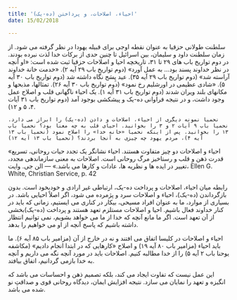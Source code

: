 ```yaml
---
title: 'احیاء، اصلاحات، و پرداختن (ده-یک)'
date: 15/02/2018

---
```


سلطنت طولانی حزقیا به عنوان نقطه اوجی برای قبیله یهودا در نظر گرفته می شود. از زمان سلطنت داود و سلیمان، بین اسرائیل تا چنین حدی از برکات خدا لذت نبرده بودند. در دوم تواریخ باب های ۲۹ تا ۳۱، تاریخچه احیا و اصلاحات حزقیا ثبت شده است: «او آنچه در نظر خداوند پسند بود... به عمل آورد» (دوم تواریخ باب ۲۹ آیه ۲). «خدمت خانة خداوند آراسته شد» (دوم تواریخ باب ۲۹ آیه ۳۵). عید پِسَح نگاه داشته شد (دوم تواریخ باب ۳۰ آیه ۵). «شادی عظیمی در اورشلیم رخ نمود» (دوم تواریخ باب ۳۰ آیه ۲۶). تمثالها، مذبحها و مکانهای بلند ویران شدند (دوم تواریخ باب ۳۱ آیه ۱). یک احیاء ناگهانی قلب و اصلاح عمل وجود داشت، و در نتیجه فراوانی ده-یک و پیشکشی بوجود آمد (دوم تواریخ باب ۳۱ آیات ۴، ۵ و ۱۲).

`نحمیا نمونه دیگری از احیاء، اصلاحات و دادن (ده-یک) را ابراز می دارد. نحمیا باب ۹ آیات ۲ و ۳ را بخوانید. احیای قلب به چه معنا بود؟ نحمیا باب ۱۳ را بخوانید. پس از اینکه نحمیا «خانه خدا» را اصلاح نمود (نحمیا باب ۱۳ آیه ۴)، مردم یهود چه چیزی به آنجا بردند؟ (نحمیا باب ۱۳ آیه ۱۲)`

«احیاء و اصلاحات دو چیز متفاوت هستند. احیاء نشانگر یک تجدد حیات روحانی، تسریع قدرت ذهن و قلب و رستاخیز مرگ روحانی است. اصلاحات به معنی سازماندهی مجدد، تغییر در ایده ها و نظریه ها، عادات و کارها می باشد.» — الن جی. وایت، Ellen G. White, Christian Service, p. 42

رابطه میان احیاء، اصلاحات و پرداخت ده-یک، ارتباطی غیر ارادی و خودبخود است. بدون بازگرداندن (ده-یک)، احیاء و اصلاحات سرد و پژمرده می شود، اگر اصلاً احیایی باشد. در بسیاری از موارد، ما به عنوان افراد مسیحی، بیکار در کناری می ایستیم، زمانی که باید در کنار خداوند فعال باشیم. احیا و اصلاحات مستلزم تعهد هستند و پرداخت (ده-یک)بخشی از آن تعهد است. اگر ما مانع آنچه که خدا از ما می خواهد بشویم، نمی توانیم انتظار داشته باشیم که پاسخ آنچه از او می خواهیم را بدهد.

احیاء و اصلاحات در کلیسا اتفاق می افتند و نه در خارج از آن (مزامیر باب ۸۵ آیه ۶). ما باید احیاء (مزامیر باب ۸۰ آیه ۱۹) و اصلاح «کارهایی که در ابتدا انجام دادیم» (مکاشفه یوحنا باب ۲ آیه ۵) را از خدا مطالبه کنیم. اصلاحات باید در مورد آنچه نگه می داریم و آنچه به خدا بازمی گردانیم، اتفاق بیافتد.

این عمل نیست که تفاوت ایجاد می کند، بلکه تصمیم ذهن و احساسات می باشد که انگیزه و تعهد را نمایان می سازد. نتیجه افزایش ایمان، دیدگاه روحانی قوی و صداقتِ نو شده می باشد.